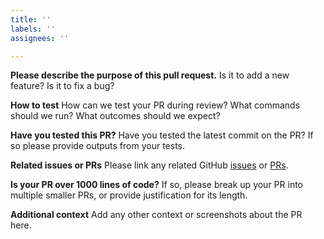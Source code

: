 ```yaml
---
title: ''
labels: ''
assignees: ''

---
```


**Please describe the purpose of this pull request.**
Is it to add a new feature? Is it to fix a bug?

**How to test**
How can we test your PR during review? What commands should we run? What outcomes should we expect?

**Have you tested this PR?**
Have you tested the latest commit on the PR? If so please provide outputs from your tests.

**Related issues or PRs**
Please link any related GitHub [issues](https://github.com/cpacker/MemGPT/issues) or [PRs](https://github.com/cpacker/MemGPT/pulls).

**Is your PR over 1000 lines of code?**
If so, please break up your PR into multiple smaller PRs, or provide justification for its length.

**Additional context**
Add any other context or screenshots about the PR here.
